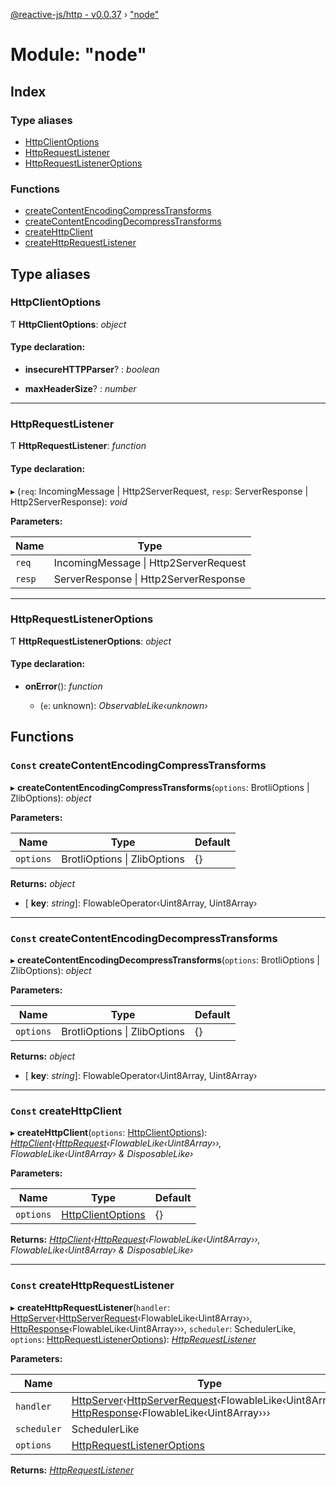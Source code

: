 [@reactive-js/http - v0.0.37](../README.md) › ["node"](_node_.md)

# Module: "node"

## Index

### Type aliases

* [HttpClientOptions](_node_.md#httpclientoptions)
* [HttpRequestListener](_node_.md#httprequestlistener)
* [HttpRequestListenerOptions](_node_.md#httprequestlisteneroptions)

### Functions

* [createContentEncodingCompressTransforms](_node_.md#const-createcontentencodingcompresstransforms)
* [createContentEncodingDecompressTransforms](_node_.md#const-createcontentencodingdecompresstransforms)
* [createHttpClient](_node_.md#const-createhttpclient)
* [createHttpRequestListener](_node_.md#const-createhttprequestlistener)

## Type aliases

###  HttpClientOptions

Ƭ **HttpClientOptions**: *object*

#### Type declaration:

* **insecureHTTPParser**? : *boolean*

* **maxHeaderSize**? : *number*

___

###  HttpRequestListener

Ƭ **HttpRequestListener**: *function*

#### Type declaration:

▸ (`req`: IncomingMessage | Http2ServerRequest, `resp`: ServerResponse | Http2ServerResponse): *void*

**Parameters:**

Name | Type |
------ | ------ |
`req` | IncomingMessage &#124; Http2ServerRequest |
`resp` | ServerResponse &#124; Http2ServerResponse |

___

###  HttpRequestListenerOptions

Ƭ **HttpRequestListenerOptions**: *object*

#### Type declaration:

* **onError**(): *function*

  * (`e`: unknown): *ObservableLike‹unknown›*

## Functions

### `Const` createContentEncodingCompressTransforms

▸ **createContentEncodingCompressTransforms**(`options`: BrotliOptions | ZlibOptions): *object*

**Parameters:**

Name | Type | Default |
------ | ------ | ------ |
`options` | BrotliOptions &#124; ZlibOptions | {} |

**Returns:** *object*

* \[ **key**: *string*\]: FlowableOperator‹Uint8Array, Uint8Array›

___

### `Const` createContentEncodingDecompressTransforms

▸ **createContentEncodingDecompressTransforms**(`options`: BrotliOptions | ZlibOptions): *object*

**Parameters:**

Name | Type | Default |
------ | ------ | ------ |
`options` | BrotliOptions &#124; ZlibOptions | {} |

**Returns:** *object*

* \[ **key**: *string*\]: FlowableOperator‹Uint8Array, Uint8Array›

___

### `Const` createHttpClient

▸ **createHttpClient**(`options`: [HttpClientOptions](_node_.md#httpclientoptions)): *[HttpClient](_http_.md#httpclient)‹[HttpRequest](_http_.md#httprequest)‹FlowableLike‹Uint8Array››, FlowableLike‹Uint8Array› & DisposableLike›*

**Parameters:**

Name | Type | Default |
------ | ------ | ------ |
`options` | [HttpClientOptions](_node_.md#httpclientoptions) | {} |

**Returns:** *[HttpClient](_http_.md#httpclient)‹[HttpRequest](_http_.md#httprequest)‹FlowableLike‹Uint8Array››, FlowableLike‹Uint8Array› & DisposableLike›*

___

### `Const` createHttpRequestListener

▸ **createHttpRequestListener**(`handler`: [HttpServer](_http_.md#httpserver)‹[HttpServerRequest](_http_.md#httpserverrequest)‹FlowableLike‹Uint8Array››, [HttpResponse](_http_.md#httpresponse)‹FlowableLike‹Uint8Array›››, `scheduler`: SchedulerLike, `options`: [HttpRequestListenerOptions](_node_.md#httprequestlisteneroptions)): *[HttpRequestListener](_node_.md#httprequestlistener)*

**Parameters:**

Name | Type | Default |
------ | ------ | ------ |
`handler` | [HttpServer](_http_.md#httpserver)‹[HttpServerRequest](_http_.md#httpserverrequest)‹FlowableLike‹Uint8Array››, [HttpResponse](_http_.md#httpresponse)‹FlowableLike‹Uint8Array››› | - |
`scheduler` | SchedulerLike | - |
`options` | [HttpRequestListenerOptions](_node_.md#httprequestlisteneroptions) | {} |

**Returns:** *[HttpRequestListener](_node_.md#httprequestlistener)*
